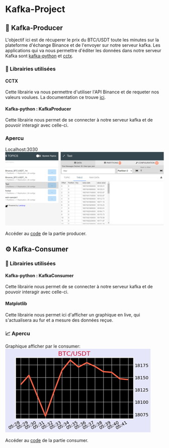 # Kafka-Project

## :wrench: Kafka-Producer
L'objectif ici est de récuperer le prix du BTC/USDT toute les minutes sur la plateforme d'échange Binance et de l'envoyer sur notre serveur kafka.
Les applications qui va nous permettre d'éditer les données dans notre serveur Kafka sont [kafka-python](https://pypi.org/project/kafka-python/) et [cctx](https://pypi.org/project/cctx/).

### :ledger: Librairies utilisées

#### CCTX
Cette librairie va nous permettre d'utiliser l'API Binance et de requeter nos valeurs voulues.
La documentation ce trouve [ici](https://github.com/ccxt/ccxt).

#### Kafka-python : KafkaProducer
Cette librairie nous permet de se connecter à notre serveur kafka et de pouvoir interagir avec celle-ci.

### Apercu 
Localhost:3030 </br>
<img src="https://github.com/Milojan98/Kafka-Project/blob/main/Images/localhost.png"> </br>

Accéder au [code](https://github.com/Milojan98/Kafka-Project/blob/main/python-kafka/ProducerKafka.py) de la partie producer.

## :gear: Kafka-Consumer

### :ledger: Librairies utilisées

#### Kafka-python : KafkaConsumer
Cette librairie nous permet de se connecter à notre serveur kafka et de pouvoir interagir avec celle-ci.

#### Matplotlib 
Cette librairie nous permet ici d'afficher un graphique en live, qui s'actualisera au fur et a mesure des données reçue. 

### :chart_with_upwards_trend: Apercu 
 Graphique afficher par le consumer: </br>
<img src="https://github.com/Milojan98/Kafka-Project/blob/main/Images/Figure_1.png"> </br>

Accéder au [code](https://github.com/Milojan98/Kafka-Project/blob/main/python-kafka/ProducerKafka.py) de la partie consumer.


